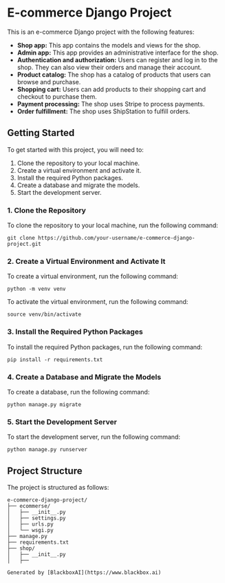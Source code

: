  # E-commerce Django Project

This is an e-commerce Django project with the following features:

- **Shop app:** This app contains the models and views for the shop.
- **Admin app:** This app provides an administrative interface for the shop.
- **Authentication and authorization:** Users can register and log in to the shop. They can also view their orders and manage their account.
- **Product catalog:** The shop has a catalog of products that users can browse and purchase.
- **Shopping cart:** Users can add products to their shopping cart and checkout to purchase them.
- **Payment processing:** The shop uses Stripe to process payments.
- **Order fulfillment:** The shop uses ShipStation to fulfill orders.

## Getting Started

To get started with this project, you will need to:

1. Clone the repository to your local machine.
2. Create a virtual environment and activate it.
3. Install the required Python packages.
4. Create a database and migrate the models.
5. Start the development server.

### 1. Clone the Repository

To clone the repository to your local machine, run the following command:

```
git clone https://github.com/your-username/e-commerce-django-project.git
```

### 2. Create a Virtual Environment and Activate It

To create a virtual environment, run the following command:

```
python -m venv venv
```

To activate the virtual environment, run the following command:

```
source venv/bin/activate
```

### 3. Install the Required Python Packages

To install the required Python packages, run the following command:

```
pip install -r requirements.txt
```

### 4. Create a Database and Migrate the Models

To create a database, run the following command:

```
python manage.py migrate
```

### 5. Start the Development Server

To start the development server, run the following command:

```
python manage.py runserver
```

## Project Structure

The project is structured as follows:

```
e-commerce-django-project/
├── ecommerse/
│   ├── __init__.py
│   ├── settings.py
│   ├── urls.py
│   └── wsgi.py
├── manage.py
├── requirements.txt
├── shop/
│   ├── __init__.py
│   ├──

Generated by [BlackboxAI](https://www.blackbox.ai)